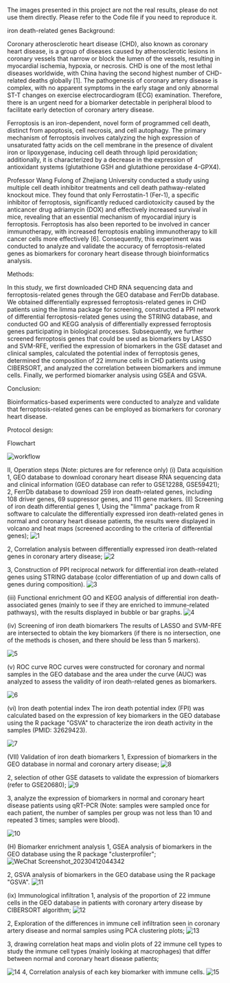 
The images presented in this project are not the real results, please do not use them directly. Please refer to the Code file if you need to reproduce it.


iron death-related genes
Background:

Coronary atherosclerotic heart disease (CHD), also known as coronary heart disease, is a group of diseases caused by atherosclerotic lesions in coronary vessels that narrow or block the lumen of the vessels, resulting in myocardial ischemia, hypoxia, or necrosis. CHD is one of the most lethal diseases worldwide, with China having the second highest number of CHD-related deaths globally [1]. The pathogenesis of coronary artery disease is complex, with no apparent symptoms in the early stage and only abnormal ST-T changes on exercise electrocardiogram (ECG) examination. Therefore, there is an urgent need for a biomarker detectable in peripheral blood to facilitate early detection of coronary artery disease.

Ferroptosis is an iron-dependent, novel form of programmed cell death, distinct from apoptosis, cell necrosis, and cell autophagy. The primary mechanism of ferroptosis involves catalyzing the high expression of unsaturated fatty acids on the cell membrane in the presence of divalent iron or lipoxygenase, inducing cell death through lipid peroxidation; additionally, it is characterized by a decrease in the expression of antioxidant systems (glutathione GSH and glutathione peroxidase 4-GPX4).

Professor Wang Fulong of Zhejiang University conducted a study using multiple cell death inhibitor treatments and cell death pathway-related knockout mice. They found that only Ferrostatin-1 (Fer-1), a specific inhibitor of ferroptosis, significantly reduced cardiotoxicity caused by the anticancer drug adriamycin (DOX) and effectively increased survival in mice, revealing that an essential mechanism of myocardial injury is ferroptosis. Ferroptosis has also been reported to be involved in cancer immunotherapy, with increased ferroptosis enabling immunotherapy to kill cancer cells more effectively [6]. Consequently, this experiment was conducted to analyze and validate the accuracy of ferroptosis-related genes as biomarkers for coronary heart disease through bioinformatics analysis.

Methods:

In this study, we first downloaded CHD RNA sequencing data and ferroptosis-related genes through the GEO database and FerrDb database. We obtained differentially expressed ferroptosis-related genes in CHD patients using the limma package for screening, constructed a PPI network of differential ferroptosis-related genes using the STRING database, and conducted GO and KEGG analysis of differentially expressed ferroptosis genes participating in biological processes. Subsequently, we further screened ferroptosis genes that could be used as biomarkers by LASSO and SVM-RFE, verified the expression of biomarkers in the GSE dataset and clinical samples, calculated the potential index of ferroptosis genes, determined the composition of 22 immune cells in CHD patients using CIBERSORT, and analyzed the correlation between biomarkers and immune cells. Finally, we performed biomarker analysis using GSEA and GSVA.

Conclusion:

Bioinformatics-based experiments were conducted to analyze and validate that ferroptosis-related genes can be employed as biomarkers for coronary heart disease.


Protocol design:

Flowchart
 
 
 ![workflow](https://user-images.githubusercontent.com/103999272/231342694-989b33dc-cda0-4561-be07-685865dadc01.png)

II, Operation steps (Note: pictures are for reference only)
(i) Data acquisition
1, GEO database to download coronary heart disease RNA sequencing data and clinical information (GEO database can refer to GSE12288, GSE59421);
2, FerrDb database to download 259 iron death-related genes, including 108 driver genes, 69 suppressor genes, and 111 gene markers.
(II) Screening of iron death differential genes
1, Using the "limma" package from R software to calculate the differentially expressed iron death-related genes in normal and coronary heart disease patients, the results were displayed in volcano and heat maps (screened according to the criteria of differential genes);
 ![1](https://user-images.githubusercontent.com/103999272/231343009-321fce99-1c54-462c-8245-b5ab95c6616a.png)

2, Correlation analysis between differentially expressed iron death-related genes in coronary artery disease;
 ![2](https://user-images.githubusercontent.com/103999272/231343014-2315f3bf-25f1-4491-9d4f-e3969d9bbd35.png)

3, Construction of PPI reciprocal network for differential iron death-related genes using STRING database (color differentiation of up and down calls of genes during composition).
 ![3](https://user-images.githubusercontent.com/103999272/231343026-db8d6307-478e-4577-813b-a70af9af03fc.png)

(iii) Functional enrichment
GO and KEGG analysis of differential iron death-associated genes (mainly to see if they are enriched to immune-related pathways), with the results displayed in bubble or bar graphs.
 ![4](https://user-images.githubusercontent.com/103999272/231343080-96d4e642-b730-4129-94b7-20137de8c099.png)

(iv) Screening of iron death biomarkers
The results of LASSO and SVM-RFE are intersected to obtain the key biomarkers (if there is no intersection, one of the methods is chosen, and there should be less than 5 markers).
  
  ![5](https://user-images.githubusercontent.com/103999272/231343128-24a8737d-5be6-43aa-ae81-c67802771ae6.png)

  
(v) ROC curve
ROC curves were constructed for coronary and normal samples in the GEO database and the area under the curve (AUC) was analyzed to assess the validity of iron death-related genes as biomarkers.
 
 ![6](https://user-images.githubusercontent.com/103999272/231343147-db5fba64-0332-42fa-88b8-8a1f876dc0d2.png)

(vi) Iron death potential index
The iron death potential index (FPI) was calculated based on the expression of key biomarkers in the GEO database using the R package "GSVA" to characterize the iron death activity in the samples (PMID: 32629423).
 
 ![7](https://user-images.githubusercontent.com/103999272/231343289-d0f47def-d060-44b3-8f34-1e58649e3deb.png)

(VII) Validation of iron death biomarkers
1, Expression of biomarkers in the GEO database in normal and coronary artery disease;
 ![8](https://user-images.githubusercontent.com/103999272/231343311-c72f70bc-f01c-4553-ab04-c198e9d0116f.png)

2, selection of other GSE datasets to validate the expression of biomarkers (refer to GSE20680);
 ![9](https://user-images.githubusercontent.com/103999272/231343317-08a96652-6f43-46ba-83d8-2436bc3d8b20.png)

3, analyze the expression of biomarkers in normal and coronary heart disease patients using qRT-PCR (Note: samples were sampled once for each patient, the number of samples per group was not less than 10 and repeated 3 times; samples were blood).
 
 
 ![10](https://user-images.githubusercontent.com/103999272/231343361-4b7b5d39-f470-49e3-91fa-590cef52b1e2.png)

(H) Biomarker enrichment analysis
1, GSEA analysis of biomarkers in the GEO database using the R package "clusterprofiler";
![WeChat Screenshot_20230412044342](https://user-images.githubusercontent.com/103999272/231343692-4ce33e05-e424-4157-a12c-d8154e443fb2.png)


2, GSVA analysis of biomarkers in the GEO database using the R package "GSVA".
 ![11](https://user-images.githubusercontent.com/103999272/231343382-8851016a-fcd8-4be5-855a-52b9845199ab.png)

(ix) Immunological infiltration
1, analysis of the proportion of 22 immune cells in the GEO database in patients with coronary artery disease by CIBERSORT algorithm;
  ![12](https://user-images.githubusercontent.com/103999272/231343392-b7af6eb4-2eab-47d3-98bf-eb749e50d3d7.png)


2, Exploration of the differences in immune cell infiltration seen in coronary artery disease and normal samples using PCA clustering plots;
  ![13](https://user-images.githubusercontent.com/103999272/231343416-fef09b24-7207-41bb-a926-0c77f27b1296.png)

3, drawing correlation heat maps and violin plots of 22 immune cell types to study the immune cell types (mainly looking at macrophages) that differ between normal and coronary heart disease patients;
 
![14](https://user-images.githubusercontent.com/103999272/231343425-3bd4b88d-4cf9-4b01-b2fd-ffb01b4b1c1e.png)
4, Correlation analysis of each key biomarker with immune cells.
  ![15](https://user-images.githubusercontent.com/103999272/231343445-f660bee4-281b-4c70-826a-d8e87e78c050.png)


